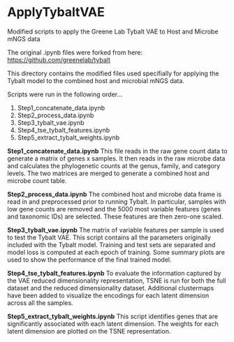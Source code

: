 # ApplyTybaltVAE
Modified scripts to apply the Greene Lab Tybalt VAE to Host and Microbe mNGS data

The original .ipynb files were forked from here: https://github.com/greenelab/tybalt

This directory contains the modified files used specifially for applying the Tybalt model to the combined host and microbial mNGS data.

Scripts were run in the following order...

1. Step1_concatenate_data.ipynb
2. Step2_process_data.ipynb
3. Step3_tybalt_vae.ipynb
4. Step4_tse_tybalt_features.ipynb
5. Step5_extract_tybalt_weights.ipynb


**Step1_concatenate_data.ipynb**
This file reads in the raw gene count data to generate a matrix of genes x samples. It then reads in the raw microbe data and calculates the phylogenetic counts at the genus, family, and category levels. The two matrices are merged to generate a combined host and microbe count table.


**Step2_process_data.ipynb**
The combined host and microbe data frame is read in and preprocessed prior to running Tybalt. In particular, samples with low gene counts are removed and the 5000 most variable features (genes and taxonomic IDs) are selected. These features are then zero-one scaled.


**Step3_tybalt_vae.ipynb**
The matrix of variable features per sample is used to test the Tybalt VAE. This script contains all the parameters originally included with the Tybalt model. Training and test sets are separated and model loss is computed at each epoch of training. Some summary plots are used to show the performance of the final trained model.


**Step4_tse_tybalt_features.ipynb**
To evaluate the information captured by the VAE reduced dimensionality representation, TSNE is run for both the full dataset and the reduced dimensionality dataset. Additional clustermaps have been added to visualize the encodings for each latent dimension across all the samples.


**Step5_extract_tybalt_weights.ipynb**
This script identifies genes that are significantly associated with each latent dimension. The weights for each latent dimension are plotted on the TSNE representation.




